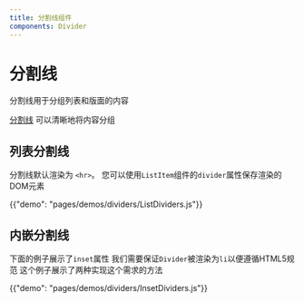 ```yaml
---
title: 分割线组件
components: Divider
---
```

# 分割线

<p class="description">分割线用于分组列表和版面的内容</p>

[分割线](https://material.io/design/components/dividers.html) 可以清晰地将内容分组

## 列表分割线

分割线默认渲染为 `<hr>`。 您可以使用`ListItem`组件的`divider`属性保存渲染的DOM元素

{{"demo": "pages/demos/dividers/ListDividers.js"}}

## 内嵌分割线

下面的例子展示了`inset`属性 我们需要保证`Divider`被渲染为`li`以便遵循HTML5规范 这个例子展示了两种实现这个需求的方法

{{"demo": "pages/demos/dividers/InsetDividers.js"}}